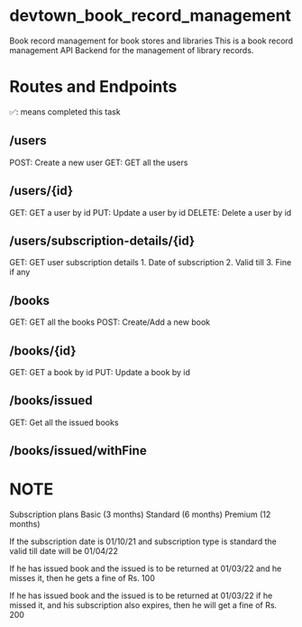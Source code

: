 # devtown_book_record_management

Book record management for book stores and libraries
This is a book record management API Backend for the management of library records.

# Routes and Endpoints

✅: means completed this task

## /users

POST: Create a new user
GET: GET all the users

## /users/{id}

GET: GET a user by id
PUT: Update a user by id
DELETE: Delete a user by id

## /users/subscription-details/{id}

GET: GET user subscription details 1. Date of subscription 2. Valid till 3. Fine if any

## /books

GET: GET all the books
POST: Create/Add a new book

## /books/{id}

GET: GET a book by id
PUT: Update a book by id

## /books/issued

GET: Get all the issued books

## /books/issued/withFine

# NOTE

Subscription plans
Basic (3 months)
Standard (6 months)
Premium (12 months)

If the subscription date is 01/10/21
and subscription type is standard
the valid till date will be 01/04/22

If he has issued book and the issued is to be returned at 01/03/22
and he misses it, then he gets a fine of Rs. 100

If he has issued book and the issued is to be returned at 01/03/22
if he missed it, and his subscription also expires, then he will get a fine of Rs. 200
